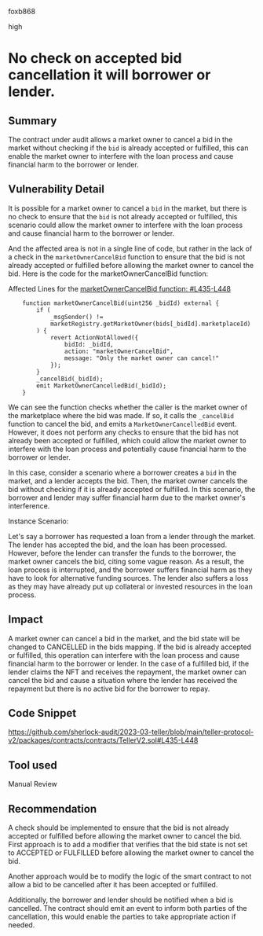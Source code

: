 foxb868

high

# No check on accepted bid cancellation it will borrower or lender.

## Summary
The contract under audit allows a market owner to cancel a bid in the market without checking if the `bid` is already accepted or fulfilled, this can enable the market owner to interfere with the loan process and cause financial harm to the borrower or lender.

## Vulnerability Detail
It is possible for a market owner to cancel a `bid` in the market, but there is no check to ensure that the `bid` is not already accepted or fulfilled, this scenario could allow the market owner to interfere with the loan process and cause financial harm to the borrower or lender.

And the affected area is not in a single line of code, but rather in the lack of a check in the `marketOwnerCancelBid` function to ensure that the bid is not already accepted or fulfilled before allowing the market owner to cancel the bid.
Here is the code for the marketOwnerCancelBid function:

Affected Lines for the [marketOwnerCancelBid function: #L435-L448](https://github.com/sherlock-audit/2023-03-teller/blob/main/teller-protocol-v2/packages/contracts/contracts/TellerV2.sol#L435-L448)
```solidity
    function marketOwnerCancelBid(uint256 _bidId) external {
        if (
            _msgSender() !=
            marketRegistry.getMarketOwner(bids[_bidId].marketplaceId)
        ) {
            revert ActionNotAllowed({
                bidId: _bidId,
                action: "marketOwnerCancelBid",
                message: "Only the market owner can cancel!"
            });
        }
        _cancelBid(_bidId);
        emit MarketOwnerCancelledBid(_bidId);
    }
```
We can see the function checks whether the caller is the market owner of the marketplace where the bid was made. If so, it calls the `_cancelBid` function to cancel the bid, and emits a `MarketOwnerCancelledBid` event. However, it does not perform any checks to ensure that the bid has not already been accepted or fulfilled, which could allow the market owner to interfere with the loan process and potentially cause financial harm to the borrower or lender.

In this case, consider a scenario where a borrower creates a `bid` in the market, and a lender accepts the bid. Then, the market owner cancels the bid without checking if it is already accepted or fulfilled. In this scenario, the borrower and lender may suffer financial harm due to the market owner's interference.

Instance Scenario:

Let's say a borrower has requested a loan from a lender through the market.
The lender has accepted the bid, and the loan has been processed. However, before the lender can transfer the funds to the borrower, the market owner cancels the bid, citing some vague reason. As a result, the loan process is interrupted, and the borrower suffers financial harm as they have to look for alternative funding sources.
The lender also suffers a loss as they may have already put up collateral or invested resources in the loan process.

## Impact
A market owner can cancel a bid in the market, and the bid state will be changed to CANCELLED in the bids mapping. If the bid is already accepted or fulfilled, this operation can interfere with the loan process and cause financial harm to the borrower or lender. In the case of a fulfilled bid, if the lender claims the NFT and receives the repayment, the market owner can cancel the bid and cause a situation where the lender has received the repayment but there is no active bid for the borrower to repay.

## Code Snippet
https://github.com/sherlock-audit/2023-03-teller/blob/main/teller-protocol-v2/packages/contracts/contracts/TellerV2.sol#L435-L448

## Tool used

Manual Review

## Recommendation
A check should be implemented to ensure that the bid is not already accepted or fulfilled before allowing the market owner to cancel the bid.
First approach is to add a modifier that verifies that the bid state is not set to ACCEPTED or FULFILLED before allowing the market owner to cancel the bid.

Another approach would be to modify the logic of the smart contract to not allow a bid to be cancelled after it has been accepted or fulfilled.

Additionally, the borrower and lender should be notified when a bid is cancelled. The  contract should emit an event to inform both parties of the cancellation, this would enable the parties to take appropriate action if needed.